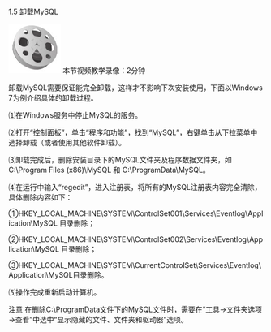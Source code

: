 ### 
  1.5 卸载MySQL


<img class="my_markdown" class="h-pic" src="../images/Figure-0047-55.jpg" style="width:103px;  height: 98px; "/> 本节视频教学录像：2分钟

卸载MySQL需要保证能完全卸载，这样才不影响下次安装使用，下面以Windows 7为例介绍具体的卸载过程。

⑴在Windows服务中停止MySQL的服务。

⑵打开“控制面板”，单击“程序和功能”，找到“MySQL”，右键单击从下拉菜单中选择卸载（或者使用其他软件卸载）。

⑶卸载完成后，删除安装目录下的MySQL文件夹及程序数据文件夹，如C:\Program Files (x86)\MySQL 和 C:\ProgramData\MySQL。

⑷在运行中输入“regedit”，进入注册表，将所有的MySQL注册表内容完全清除，具体删除内容如下：

①HKEY_LOCAL_MACHINE\SYSTEM\ControlSet001\Services\Eventlog\Application\MySQL 目录删除；

②HKEY_LOCAL_MACHINE\SYSTEM\ControlSet002\Services\Eventlog\Application\MySQL 目录删除；

③HKEY_LOCAL_MACHINE\SYSTEM\CurrentControlSet\Services\Eventlog\Application\MySQL目录删除。

⑸操作完成重新启动计算机。

注意 
 在删除C:\ProgramData文件下的MySQL文件时，需要在“工具→文件夹选项→查看”中选中“显示隐藏的文件、文件夹和驱动器”选项。

